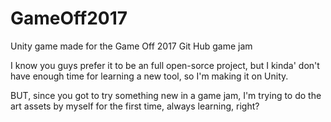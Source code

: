 # GameOff2017
Unity game made for the Game Off 2017 Git Hub game jam

I know you guys prefer it to be an full open-sorce project, but I kinda' don't have enough time for learning a new tool,
so I'm making it on Unity.

BUT, since you got to try something new in a game jam, I'm trying to do the art assets by myself for the first time, 
always learning, right?
